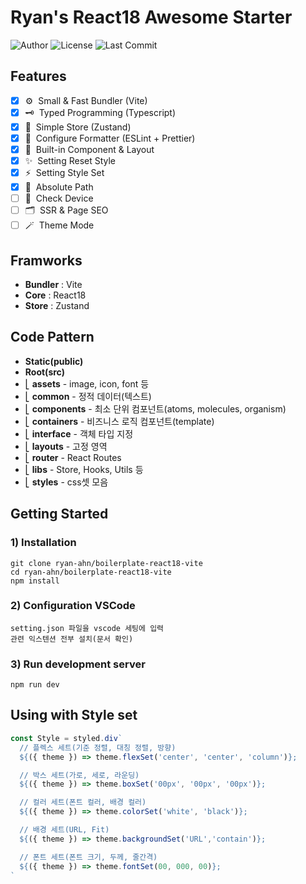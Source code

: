 # Ryan's React18 Awesome Starter

![Author](https://img.shields.io/badge/Author-ryan-orange.svg)
![License](https://img.shields.io/badge/License-MIT-blue.svg)
![Last Commit](https://img.shields.io/github/last-commit/ryan-ahn/boilerplate-react18-vite)

## Features
- [x] ⚙️&nbsp;&nbsp;Small & Fast Bundler (Vite)
- [x] 🗝️&nbsp;&nbsp;Typed Programming (Typescript)
- [x] 🕋&nbsp;&nbsp;Simple Store (Zustand)
- [x] 📙&nbsp;&nbsp;Configure Formatter (ESLint + Prettier)
- [x] 🧵&nbsp;&nbsp;Built-in Component & Layout
- [x] ✨&nbsp;&nbsp;Setting Reset Style
- [x] ⚡️&nbsp;&nbsp;Setting Style Set
- [x] 📍&nbsp;&nbsp;Absolute Path
- [ ] 📱&nbsp;&nbsp;Check Device
- [ ] 🗂️&nbsp;&nbsp;SSR & Page SEO
- [ ] 🪄&nbsp;&nbsp;Theme Mode

## Framworks
- **Bundler** : Vite
- **Core** : React18
- **Store** : Zustand

## Code Pattern
- **Static(public)**
- **Root(src)** <br/>
- ⎣&nbsp;**assets** - image, icon, font 등 <br/>
- ⎣&nbsp;**common** - 정적 데이터(텍스트) <br/>
- ⎣&nbsp;**components** - 최소 단위 컴포넌트(atoms, molecules, organism) <br/>
- ⎣&nbsp;**containers** - 비즈니스 로직 컴포넌트(template) <br/>
- ⎣&nbsp;**interface** - 객체 타입 지정 <br/>
- ⎣&nbsp;**layouts** - 고정 영역 <br/>
- ⎣&nbsp;**router** - React Routes<br/>
- ⎣&nbsp;**libs** - Store, Hooks, Utils 등<br/>
- ⎣&nbsp;**styles** - css셋 모음<br/>


## Getting Started
### 1) Installation
```shell
git clone ryan-ahn/boilerplate-react18-vite
cd ryan-ahn/boilerplate-react18-vite
npm install
```
### 2) Configuration VSCode
```shell
setting.json 파일을 vscode 세팅에 입력
관련 익스텐션 전부 설치(문서 확인)
```
### 3) Run development server
```shell
npm run dev
```

## Using with Style set

```javascript
const Style = styled.div`
  // 플렉스 세트(기준 정렬, 대칭 정렬, 방향)
  ${({ theme }) => theme.flexSet('center', 'center', 'column')};

  // 박스 세트(가로, 세로, 라운딩)
  ${({ theme }) => theme.boxSet('00px', '00px', '00px')};

  // 컬러 세트(폰트 컬러, 배경 컬러)
  ${({ theme }) => theme.colorSet('white', 'black')};

  // 배경 세트(URL, Fit)
  ${({ theme }) => theme.backgroundSet('URL','contain')};

  // 폰트 세트(폰트 크기, 두께, 줄간격)
  ${({ theme }) => theme.fontSet(00, 000, 00)};
`
```
